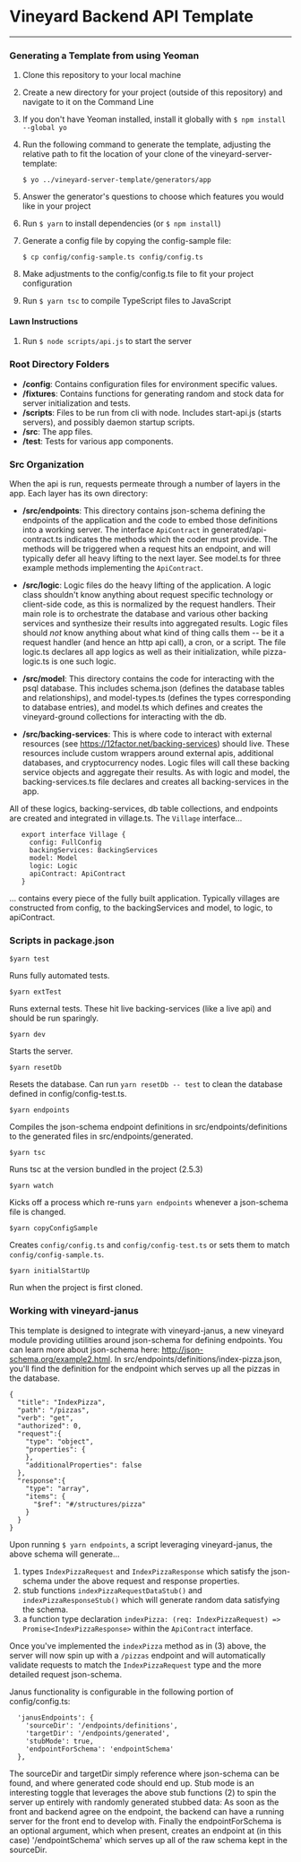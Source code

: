# Vineyard Backend API Template #

---------

### Generating a Template from using Yeoman ###

1. Clone this repository to your local machine
1. Create a new directory for your project (outside of this repository) and navigate to it on the Command Line
1. If you don't have Yeoman installed, install it globally with `$ npm install --global yo`
1. Run the following command to generate the template, adjusting the relative path to fit the location of your clone of the vineyard-server-template:

    `$ yo ../vineyard-server-template/generators/app`
1. Answer the generator's questions to choose which features you would like in your project
1. Run `$ yarn` to install dependencies (or `$ npm install`)
1. Generate a config file by copying the config-sample file:

    `$ cp config/config-sample.ts config/config.ts`
1. Make adjustments to the config/config.ts file to fit your project configuration
1. Run `$ yarn tsc` to compile TypeScript files to JavaScript

#### Lawn Instructions ####

1. Run `$ node scripts/api.js` to start the server

### Root Directory Folders ###

 - **/config**: Contains configuration files for environment specific values.
 - **/fixtures**: Contains functions for generating random and stock data for server initialization and tests.
 - **/scripts**: Files to be run from cli with node. Includes start-api.js (starts servers), and possibly daemon startup scripts.
 - **/src**: The app files.
 - **/test**: Tests for various app components.

### Src Organization ###

When the api is run, requests permeate through a number of layers in the app. Each layer has its own directory:

- **/src/endpoints**: This directory contains json-schema defining the endpoints of the application and the code to 
embed those definitions into a working server. The interface `ApiContract` in generated/api-contract.ts indicates the methods
which the coder must provide. The methods will be triggered when a request hits an endpoint, and will typically defer
all heavy lifting to the next layer. See model.ts for three example methods implementing the `ApiContract`.

- **/src/logic**:  Logic files do the heavy lifting of the application. A logic class shouldn't know anything about request specific technology or client-side code, as this is normalized by the request handlers. Their main role is to orchestrate the database and various other backing services and synthesize their results into aggregated results. Logic files should _not_ know anything about what kind of thing calls them -- be it a request handler (and hence an http api call), a cron, or a script. The file logic.ts declares all app logics as well as their initialization, while pizza-logic.ts is one such logic.

- **/src/model**: This directory contains the code for interacting with the psql database. This includes schema.json (defines the database tables and relationships), and model-types.ts (defines the types corresponding to database entries), and model.ts which defines and creates the vineyard-ground collections for interacting with the db.

- **/src/backing-services**: This is where code to interact with external resources (see https://12factor.net/backing-services) should live. These resources include custom wrappers around external apis, additional databases, and cryptocurrency nodes. Logic files will call these backing service objects and aggregate their results. As with logic and model, the backing-services.ts file declares and creates all backing-services in the app.

All of these logics, backing-services, db table collections, and endpoints are created and integrated in village.ts. The `Village` interface... 
```
   export interface Village {
     config: FullConfig
     backingServices: BackingServices
     model: Model
     logic: Logic
     apiContract: ApiContract
   }
```

... contains every piece of the fully built application. Typically villages are constructed from config, to the backingServices and model, to logic, to apiContract.

### Scripts in package.json ###

   ```
   $yarn test
   ```
   Runs fully automated tests.
   ```
   $yarn extTest
   ```
   Runs external tests. These hit live backing-services (like a live api) and should be run sparingly.
   ```
   $yarn dev
   ```
   Starts the server.
   ```
   $yarn resetDb
   ```
   Resets the database. Can run `yarn resetDb -- test` to clean the database defined in config/config-test.ts.
   ```
   $yarn endpoints
   ```
   Compiles the json-schema endpoint definitions in src/endpoints/definitions to the generated files in src/endpoints/generated.
   ```
   $yarn tsc
   ```
   Runs tsc at the version bundled in the project (2.5.3)
   ```
   $yarn watch
   ```
   Kicks off a process which re-runs `yarn endpoints` whenever a json-schema file is changed.
   ```
   $yarn copyConfigSample
   ```
   Creates `config/config.ts` and `config/config-test.ts` or sets them to match `config/config-sample.ts`.
   ```
   $yarn initialStartUp
   ```
   Run when the project is first cloned.


### Working with vineyard-janus ###

This template is designed to integrate with vineyard-janus, a new vineyard module providing utilities around json-schema for defining
endpoints. You can learn more about json-schema here: http://json-schema.org/example2.html. In src/endpoints/definitions/index-pizza.json, you'll find the definition for the endpoint which serves up all the pizzas in the database.

```
{
  "title": "IndexPizza",
  "path": "/pizzas",
  "verb": "get",
  "authorized": 0,
  "request":{
    "type": "object",
    "properties": {
    },
    "additionalProperties": false
  },
  "response":{
    "type": "array",
    "items": {
      "$ref": "#/structures/pizza"
    }
  }
}
```

Upon running `$ yarn endpoints`, a script leveraging vineyard-janus, the above schema will generate...
1. types `IndexPizzaRequest` and `IndexPizzaResponse` which satisfy the json-schema under the above request and response properties.
2. stub functions `indexPizzaRequestDataStub()` and `indexPizzaResponseStub()` which will generate random data satisfying the schema.
3. a function type declaration `indexPizza: (req: IndexPizzaRequest) => Promise<IndexPizzaResponse>` within the `ApiContract` interface.

Once you've implemented the `indexPizza` method as in (3) above, the server will now spin up with a `/pizzas` endpoint and will
automatically validate requests to match the `IndexPizzaRequest` type and the more detailed request json-schema.

Janus functionality is configurable in the following portion of config/config.ts: 

```
  'janusEndpoints': {
    'sourceDir': '/endpoints/definitions',
    'targetDir': '/endpoints/generated',
    'stubMode': true,
    'endpointForSchema': 'endpointSchema'
  },
```

The sourceDir and targetDir simply reference where json-schema can be found, and where generated code should end up. Stub mode
is an interesting toggle that leverages the above stub functions (2) to spin the server up entirely with randomly generated stubbed data: 
As soon as the front and backend agree on the endpoint, the backend can have a running server for the front end to develop with.
Finally the endpointForSchema is an optional argument, which when present, creates an endpoint at (in this case) '/endpointSchema'
which serves up all of the raw schema kept in the sourceDir. 
   